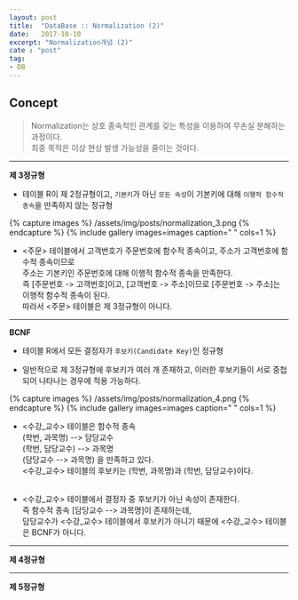 ```yaml
---
layout: post
title:  "DataBase :: Normalization (2)"
date:   2017-10-10
excerpt: "Normalization개념 (2)"
cate : "post"
tag:
- DB
---
```


## Concept

> Normalization는 상호 종속적인 관계를 갖는 특성을 이용하여 무손실 분해하는 과정이다. <br/> 최종 목적은 이상 현상 발생 가능성을 줄이는 것이다.


---

**제 3정규형**

* 테이블 R이 제 2정규형이고, `기본키`가 아닌 `모든 속성`이 기본키에 대해 `이행적 함수적 종속`을 만족하지 않는 정규형


{% capture images %}
    /assets/img/posts/normalization_3.png
{% endcapture %}
{% include gallery images=images caption=" " cols=1 %}


* <주문> 테이블에서 고객번호가 주문번호에 함수적 종속이고, 주소가 고객번호에 함수적 종속이므로 <br/> 주소는 기본키인 주문번호에 대해 이행적 함수적 종속을 만족한다. <br/> 즉 [주문번호 -> 고객번호]이고, [고객번호 -> 주소]이므로 [주문번호 -> 주소]는 이행적 함수적 종속이 된다.<br/> 따라서 <주문> 테이블은 제 3정규형이 아니다.

---

**BCNF**

* 테이블 R에서 모든 결정자가 `후보키(Candidate Key)`인 정규형

* 일반적으로 제 3정규형에 후보키가 여러 개 존재하고, 이러한 후보키들이 서로 중첩되어 나타나는 경우에 적용 가능하다.


{% capture images %}
    /assets/img/posts/normalization_4.png
{% endcapture %}
{% include gallery images=images caption=" " cols=1 %}


* <수강_교수> 테이블은 함수적 종속 <br/> (학번, 과목명) --> 담당교수 <br/> (학번, 담당교수) --> 과목명 <br/> (담당교수 --> 과목명) 을 만족하고 있다. <br/> <수강_교수> 테이블의 후보키는 (학번, 과목명)과 (학번, 담당교수)이다. <br/><br/>

* <수강_교수> 테이블에서 결정자 중 후보키가 아닌 속성이 존재한다. <br/> 즉 함수적 종속 [담당교수 --> 과목명]이 존재하는데, <br/> 담당교수가 <수강_교수> 테이블에서 후보키가 아니기 때문에 <수강_교수> 테이블은 BCNF가 아니다.


---

**제 4정규형**


---

**제 5정규형**

